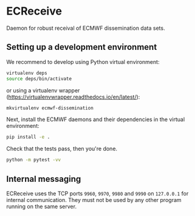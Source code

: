 # ECReceive

Daemon for robust receival of ECMWF dissemination data sets.

## Setting up a development environment

We recommend to develop using Python virtual environment:

```bash
virtualenv deps
source deps/bin/activate
```

or using a virtualenv wrapper (https://virtualenvwrapper.readthedocs.io/en/latest/):

```bash
mkvirtualenv ecmwf-dissemination
```

Next, install the ECMWF daemons and their dependencies in the virtual environment:

```bash
pip install -e .
```

Check that the tests pass, then you're done.

```bash
python -m pytest -vv
```

## Internal messaging

ECReceive uses the TCP ports `9960`, `9970`, `9980` and `9990` on `127.0.0.1` for internal communication. They must not be used by any other program running on the same server.
